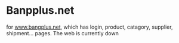 # Banpplus.net

for www.bangplus.net, which has login, product, catagory, supplier, shipment... pages. 
The web is currently down
